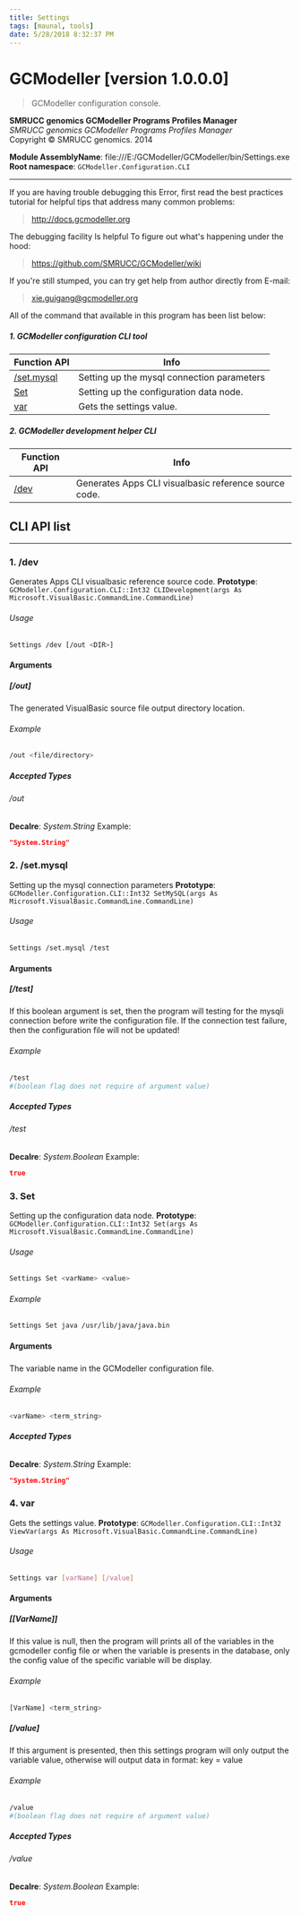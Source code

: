 ```yaml
---
title: Settings
tags: [maunal, tools]
date: 5/28/2018 8:32:37 PM
---
```

# GCModeller [version 1.0.0.0]
> GCModeller configuration console.

<!--more-->

**SMRUCC genomics GCModeller Programs Profiles Manager**<br/>
_SMRUCC genomics GCModeller Programs Profiles Manager_<br/>
Copyright © SMRUCC genomics. 2014

**Module AssemblyName**: file:///E:/GCModeller/GCModeller/bin/Settings.exe<br/>
**Root namespace**: ``GCModeller.Configuration.CLI``<br/>

------------------------------------------------------------
If you are having trouble debugging this Error, first read the best practices tutorial for helpful tips that address many common problems:
> http://docs.gcmodeller.org


The debugging facility Is helpful To figure out what's happening under the hood:
> https://github.com/SMRUCC/GCModeller/wiki


If you're still stumped, you can try get help from author directly from E-mail:
> xie.guigang@gcmodeller.org



All of the command that available in this program has been list below:

##### 1. GCModeller configuration CLI tool


|Function API|Info|
|------------|----|
|[/set.mysql](#/set.mysql)|Setting up the mysql connection parameters|
|[Set](#Set)|Setting up the configuration data node.|
|[var](#var)|Gets the settings value.|


##### 2. GCModeller development helper CLI


|Function API|Info|
|------------|----|
|[/dev](#/dev)|Generates Apps CLI visualbasic reference source code.|

## CLI API list
--------------------------
<h3 id="/dev"> 1. /dev</h3>

Generates Apps CLI visualbasic reference source code.
**Prototype**: ``GCModeller.Configuration.CLI::Int32 CLIDevelopment(args As Microsoft.VisualBasic.CommandLine.CommandLine)``

###### Usage
```bash
Settings /dev [/out <DIR>]
```


#### Arguments
##### [/out]
The generated VisualBasic source file output directory location.

###### Example
```bash
/out <file/directory>
```
##### Accepted Types
###### /out
**Decalre**:  _System.String_
Example: 
```json
"System.String"
```

<h3 id="/set.mysql"> 2. /set.mysql</h3>

Setting up the mysql connection parameters
**Prototype**: ``GCModeller.Configuration.CLI::Int32 SetMySQL(args As Microsoft.VisualBasic.CommandLine.CommandLine)``

###### Usage
```bash
Settings /set.mysql /test
```


#### Arguments
##### [/test]
If this boolean argument is set, then the program will testing for the mysqli connection before write the configuration file. If the connection test failure, then the configuration file will not be updated!

###### Example
```bash
/test
#(boolean flag does not require of argument value)
```
##### Accepted Types
###### /test
**Decalre**:  _System.Boolean_
Example: 
```json
true
```

<h3 id="Set"> 3. Set</h3>

Setting up the configuration data node.
**Prototype**: ``GCModeller.Configuration.CLI::Int32 Set(args As Microsoft.VisualBasic.CommandLine.CommandLine)``

###### Usage
```bash
Settings Set <varName> <value>
```
###### Example
```bash
Settings Set java /usr/lib/java/java.bin
```


#### Arguments
##### <varName>
The variable name in the GCModeller configuration file.

###### Example
```bash
<varName> <term_string>
```
##### Accepted Types
###### <varName>
**Decalre**:  _System.String_
Example: 
```json
"System.String"
```

<h3 id="var"> 4. var</h3>

Gets the settings value.
**Prototype**: ``GCModeller.Configuration.CLI::Int32 ViewVar(args As Microsoft.VisualBasic.CommandLine.CommandLine)``

###### Usage
```bash
Settings var [varName] [/value]
```


#### Arguments
##### [[VarName]]
If this value is null, then the program will prints all of the variables in the gcmodeller config file or when the variable is presents in the database, only the config value of the specific variable will be display.

###### Example
```bash
[VarName] <term_string>
```
##### [/value]
If this argument is presented, then this settings program will only output the variable value, otherwise will output data in format: key = value

###### Example
```bash
/value
#(boolean flag does not require of argument value)
```
##### Accepted Types
###### /value
**Decalre**:  _System.Boolean_
Example: 
```json
true
```

